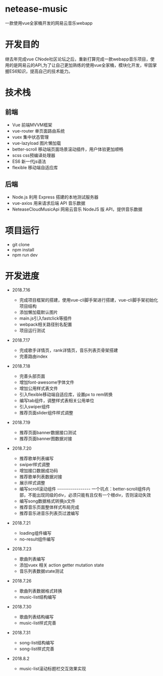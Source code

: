 # netease-music

一款使用vue全家桶开发的网易云音乐webapp

# 开发目的

继去年完成vue CNode社区论坛之后，重新打算完成一款webapp音乐项目，使用的是网易云的API,为了让自己更加熟练的使用vue全家桶，模块化开发，牢固掌握ES6知识，提高自己的技术能力。

# 技术栈

## 前端
  * Vue 前端MVVM框架
  * vue-router 单页面路由系统
  * vuex 集中状态管理
  * vue-lazyload 图片懒加载
  * better-scroll 移动端页面场景滚动插件，用户体验更加顺畅
  * scss css预编译处理器
  * ES6 新一代js语法
  * flexible 移动端自适应库

## 后端
  * Node.js 利用 Express 搭建的本地测试服务器
  * vue-axios 用来请求后端 API 音乐数据
  * NeteaseCloudMusicApi 网易云音乐 NodeJS 版 API，提供音乐数据

# 项目运行

* git clone
* npm install
* npm run dev

# 开发进度

* 2018.7.16

   * 完成项目框架的搭建，使用vue-cli脚手架进行搭建，vue-cli脚手架初始化项目结构
   * 添加懒加载默认图片
   * main.js引入fastclick等插件
   * webpack相关路径别名配置
   * 项目运行测试

* 2018.7.17

  * 完成歌手详情页，rank详情页，音乐列表页骨架搭建
  * 完善路由index

* 2018.7.18

  * 完善头部页面
  * 增加font-awesome字体文件
  * 增加公用样式表文件
  * 引入flexible移动端自适应库，设置px to rem转换
  * 编写tab组件，调整样式表相关公用单位
  * 引入swiper组件
  * 推荐页面slider组件样式调整

* 2018.7.19

  * 推荐页面banner数据接口测试
  * 推荐页面banner图数据对接

* 2018.7.20
  * 推荐歌单列表编写
  * swiper样式调整
  * 增加接口数据成功码
  * 推荐歌单列表数据对接
  * 展示样式调整
  * 编写scroll滚动组件  ----------------- 一个坑点：better-scroll组件内部，不能出现同级的div，必须只能有且仅有一个根div，否则滚动失效
  * 编写song数据格式转换js文件
  * 推荐音乐页面整体样式布局完成
  * 推荐音乐进音乐列表页过渡编写

* 2018.7.21
  * loading组件编写
  * no-result组件编写

* 2018.7.23
  * 歌曲列表编写
  * 添加vuex 相关 action getter mutation state
  * 音乐列表数据state测试

* 2018.7.26
  * 歌曲列表数据格式转换
  * music-list结构编写

* 2018.7.30
  * 歌曲列表结构编写
  * music-list样式完善

* 2018.7.31
  * song-list结构编写
  * song-list样式完善

* 2018.8.2
  * music-list滚动标题栏交互效果实现


